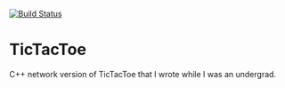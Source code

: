 [![Build Status](https://travis-ci.org/kevinkjt2000/TicTacToe.svg?branch=master)](https://travis-ci.org/kevinkjt2000/TicTacToe)

# TicTacToe
C++ network version of TicTacToe that I wrote while I was an undergrad.

